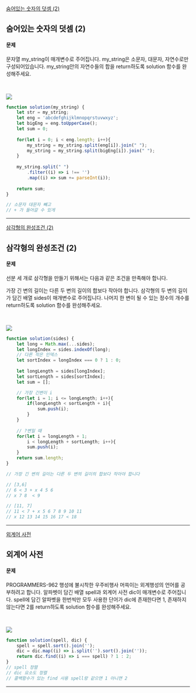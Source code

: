 [숨어있는 숫자의 덧셈 (2)](https://school.programmers.co.kr/learn/courses/30/lessons/120864)
## 숨어있는 숫자의 덧셈 (2)
#### 문제
문자열 my_string이 매개변수로 주어집니다. my_string은 소문자, 대문자, 자연수로만 구성되어있습니다. my_string안의 자연수들의 합을 return하도록 solution 함수를 완성해주세요.

<br/>

![](https://velog.velcdn.com/images/jkang4531/post/83f7211f-8a71-4186-ac6d-c79b2431e44e/image.png)

```javascript
function solution(my_string) {
    let str = my_string;
    let eng = 'abcdefghijklmnopqrstuvwxyz';
    let bigEng = eng.toUpperCase();
    let sum = 0;
    
    for(let i = 0; i < eng.length; i++){
        my_string = my_string.split(eng[i]).join(" "); 
        my_string = my_string.split(bigEng[i]).join(" "); 
    }
    
    my_string.split(" ")
        .filter((i) => i !== '')
        .map((i) => sum += parseInt(i));
    
    return sum;
}

// 소문자 대문자 빼고
// + 가 들어갈 수 있게
```
---
[삼각형의 완성조건 (2)](https://school.programmers.co.kr/learn/courses/30/lessons/120868)
## 삼각형의 완성조건 (2)
#### 문제
선분 세 개로 삼각형을 만들기 위해서는 다음과 같은 조건을 만족해야 합니다.

가장 긴 변의 길이는 다른 두 변의 길이의 합보다 작아야 합니다.
삼각형의 두 변의 길이가 담긴 배열 sides이 매개변수로 주어집니다. 나머지 한 변이 될 수 있는 정수의 개수를 return하도록 solution 함수를 완성해주세요.

<br/>

![](https://velog.velcdn.com/images/jkang4531/post/9c8ad09b-0a12-4926-bfe0-e131a00999f1/image.png)

```javascript
function solution(sides) {
    let long = Math.max(...sides);
    let longIndex = sides.indexOf(long);
    // 다른 작은 인덱스
    let sortIndex = longIndex === 0 ? 1 : 0;
    
    let longLength = sides[longIndex];
    let sortLength = sides[sortIndex];
    let sum = [];

    // 가장 긴변이 i
    for(let i = 1; i <= longLength; i++){
        if(longLength < sortLength + i){
            sum.push(i);
        }
    }
    
    // ?변일 때
    for(let i = longLength + 1; 
        i < longLength + sortLength; i++){
        sum.push(i);
    }
    return sum.length;
}

// 가장 긴 변의 길이는 다른 두 변의 길이의 합보다 작아야 합니다

// [3,6]
// 6 < 3 + x 4 5 6
// x 7 8  < 9

// [11, 7]
// 11 < 7 + x 5 6 7 8 9 10 11
// x 12 13 14 15 16 17 < 18
```
---
[외계어 사전](https://school.programmers.co.kr/learn/courses/30/lessons/120869)
## 외계어 사전
#### 문제
PROGRAMMERS-962 행성에 불시착한 우주비행사 머쓱이는 외계행성의 언어를 공부하려고 합니다. 알파벳이 담긴 배열 spell과 외계어 사전 dic이 매개변수로 주어집니다. spell에 담긴 알파벳을 한번씩만 모두 사용한 단어가 dic에 존재한다면 1, 존재하지 않는다면 2를 return하도록 solution 함수를 완성해주세요.

<br/>

![](https://velog.velcdn.com/images/jkang4531/post/09416d1d-6c89-47e0-81c5-84be219a09fd/image.png)

```javascript
function solution(spell, dic) {
    spell = spell.sort().join('');
    dic = dic.map((i) => i.split('').sort().join(''));
    return dic.find((i) => i === spell) ? 1 : 2;
}
// spell 정렬
// dic 요소도 정렬
// 콜백함수가 있는 find 사용 spell랑 같으면 1 아니면 2
```
---
